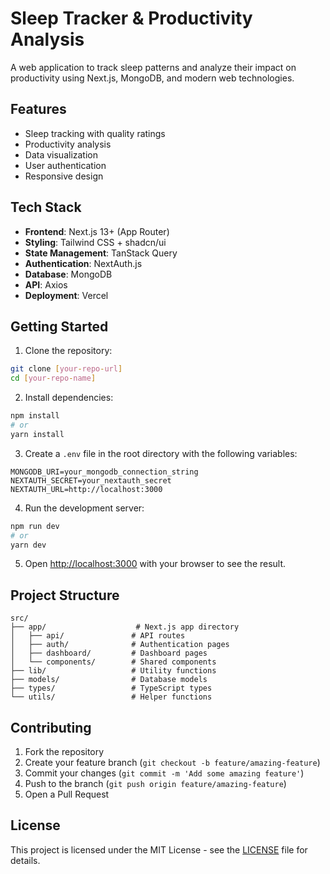 # Sleep Tracker & Productivity Analysis

A web application to track sleep patterns and analyze their impact on productivity using Next.js, MongoDB, and modern web technologies.

## Features

- Sleep tracking with quality ratings
- Productivity analysis
- Data visualization
- User authentication
- Responsive design

## Tech Stack

- **Frontend**: Next.js 13+ (App Router)
- **Styling**: Tailwind CSS + shadcn/ui
- **State Management**: TanStack Query
- **Authentication**: NextAuth.js
- **Database**: MongoDB
- **API**: Axios
- **Deployment**: Vercel

## Getting Started

1. Clone the repository:

```bash
git clone [your-repo-url]
cd [your-repo-name]
```

2. Install dependencies:

```bash
npm install
# or
yarn install
```

3. Create a `.env` file in the root directory with the following variables:

```
MONGODB_URI=your_mongodb_connection_string
NEXTAUTH_SECRET=your_nextauth_secret
NEXTAUTH_URL=http://localhost:3000
```

4. Run the development server:

```bash
npm run dev
# or
yarn dev
```

5. Open [http://localhost:3000](http://localhost:3000) with your browser to see the result.

## Project Structure

```
src/
├── app/                    # Next.js app directory
│   ├── api/               # API routes
│   ├── auth/              # Authentication pages
│   ├── dashboard/         # Dashboard pages
│   └── components/        # Shared components
├── lib/                   # Utility functions
├── models/                # Database models
├── types/                 # TypeScript types
└── utils/                 # Helper functions
```

## Contributing

1. Fork the repository
2. Create your feature branch (`git checkout -b feature/amazing-feature`)
3. Commit your changes (`git commit -m 'Add some amazing feature'`)
4. Push to the branch (`git push origin feature/amazing-feature`)
5. Open a Pull Request

## License

This project is licensed under the MIT License - see the [LICENSE](LICENSE) file for details.

